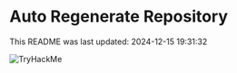 # Auto Regenerate Repository

This README was last updated: 2024-12-15 19:31:32

 ![TryHackMe](https://tryhackme.com/badge/533634)